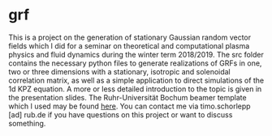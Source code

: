 # grf
This is a project on the generation of stationary Gaussian random vector fields which I did for a seminar 
on theoretical and computational plasma physics and fluid dynamics during the winter term 2018/2019.
The src folder contains the necessary python files to generate realizations of GRFs in one, two or three dimensions with a stationary, 
isotropic and solenoidal correlation matrix, as well as a simple application to direct simulations of the 1d KPZ equation.
A more or less detailed introduction to the topic is given in the presentation slides.
The Ruhr-Universität Bochum beamer template which I used may be found [here](https://github.com/sjewo/rub-beamer).
You can contact me via timo.schorlepp [ad] rub.de if you have questions on this project or want to discuss something.

